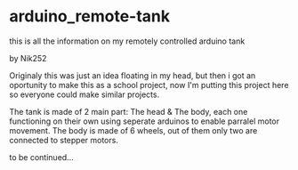 # arduino_remote-tank
this is all the information on my remotely controlled arduino tank

by Nik252

Originaly this was just an idea floating in my head, but then i got an oportunity to make this as a school project, now I'm putting this project here so everyone could make similar projects.

The tank is made of 2 main part: The head & The body, each one functioning on their own using seperate arduinos to enable parralel motor movement.
The body is made of 6 wheels, out of them only two are connected to stepper motors. 

to be continued...
